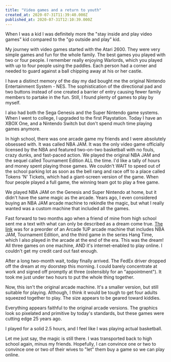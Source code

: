```yaml
---
title: "Video games and a return to youth"
created_at: 2020-07-31T11:39:40.000Z
published_at: 2020-07-31T12:10:39.000Z
---
```

When I was a kid I was definitely more the "stay inside and play video games" kid compared to the "go outside and play" kid.

My journey with video games started with the Atari 2600. They were very simple games and fun for the whole family. The best games you played with two or four people. I remember really enjoying Warlords, which you played with up to four people using the paddles. Each person had a corner and needed to guard against a ball chipping away at his or her castle. 

I have a distinct memory of the day my dad bought me the original Nintendo Entertainment System - NES. The sophistication of the directional pad and two buttons instead of one created a barrier of entry causing fewer family members to partake in the fun. Still, I found plenty of games to play by myself.

I also had both the Sega Genesis and the Super Nintendo game systems. When I went to college, I upgraded to the first Playstation. Today I have an XBOX One, and a Nintendo Switch but don't spend much time playing games anymore.

In high school, there was one arcade game my friends and I were absolutely obsessed with. It was called NBA JAM. It was the only video game officially licensed by the NBA and featured two-on-two basketball with no fouls, crazy dunks, and fast-paced action. We played the original NBA JAM and the sequel called Tournament Edition ALL the time. I'd like a tally of hours and money spent playing those games. We couldn't WAIT to speed out of the school parking lot as soon as the bell rang and race off to a place called Tokens 'N' Tickets, which had a giant-screen version of the game. When four people played a full game, the winning team got to play a free game.

We played NBA JAM on the Genesis and Super Nintendo at home, but it didn't have the same magic as the arcade. Years ago, I even considered buying an NBA JAM arcade machine to rekindle the magic, but what I really wanted was a custom machine that included all the games.

Fast forward to two months ago when a friend of mine from high school sent me a text with what can only be described as a dream come true. [The link](https://www.gamestop.com/toys-collectibles/collectibles/seasonal-items-novelty-gifts/products/nba-jam-wi-fi-enabled-arcade-cabinet-with-riser-and-stool/11100302.html?rt=productDetailsRedesign&utm_expid=.h77-PyHtRYaskNpc14UbmA.1&utm_referrer=https%3A%2F%2Fwww.gamestop.com%2Fsearch%2F%3Fq%3Dnba%252Bjam%26lang%3Ddefault%26rule%3Dbest-matches) was for a preorder of an Arcade 1UP arcade machine that includes NBA JAM, Tournament Edition, and the third game in the series Hang Time, which I also played in the arcade at the end of the era. This was the dream! All three games on one machine, AND it's internet-enabled to play online. I couldn't get my credit card out fast enough.

After a long two-month wait, today finally arrived. The FedEx driver dropped off the dream at my doorstep this morning. I could barely concentrate at work and signed off promptly at three (ostensibly for an "appointment"). It took me just under two hours to put the whole thing together. 

Now, this isn't the original arcade machine. It's a smaller version, but still suitable for playing. Although, I think it would be tough to get four adults squeezed together to play. The size appears to be geared toward kiddies. 

Everything appears faithful to the original arcade versions. The graphics look so pixelated and primitive by today's standards, but these games were cutting edge 25 years ago. 

I played for a solid 2.5 hours, and I feel like I was playing actual basketball. 

Let me just say, the magic is still there. I was transported back to high school again, minus my friends. Hopefully, I can convince one or two to convince one or two of their wives to "let" them buy a game so we can play online.
